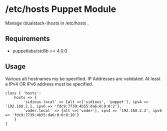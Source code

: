 # /etc/hosts Puppet Module

Manage (dualstack-)hosts in /etc/hosts .

## Requirements
* puppetlabs/stdlib >= 4.0.0

## Usage
Various alt hostnames my be specified. IP Addresses are validated. At least a IPv4 OR IPv6 address must be specified.
```puppet
class { 'hosts':
    hosts => {
        'sidious.local' => {alt =>['sidious', 'puppet'], ipv4 => '192.168.2.1, ipv6 => 'fdc9:7739:4b55:da6:0:0:0:2'},
        'vader.local' => {alt =>['vader'], ipv4 => '192.168.2.2', ipv6 => 'fdc9:7739:4b55:da6:0:0:0:10'}
    }
}
```